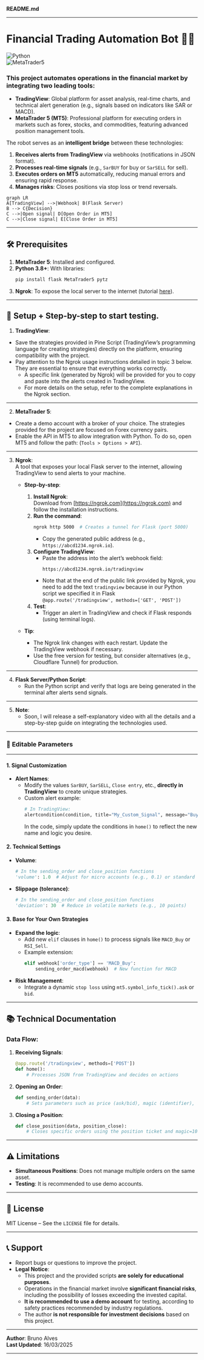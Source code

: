 **README.md**  

---  

# Financial Trading Automation Bot 🤖💸  

![Python](https://img.shields.io/badge/Python-3.8+-blue)  
![MetaTrader5](https://img.shields.io/badge/MetaTrader5-active-brightgreen)  

### This project automates operations in the financial market by **integrating two leading tools**:  
- **TradingView**: Global platform for asset analysis, real-time charts, and technical alert generation (e.g., signals based on indicators like SAR or MACD).  
- **MetaTrader 5 (MT5)**: Professional platform for executing orders in markets such as forex, stocks, and commodities, featuring advanced position management tools.  

The robot serves as an **intelligent bridge** between these technologies:  
1. **Receives alerts from TradingView** via webhooks (notifications in JSON format).  
2. **Processes real-time signals** (e.g., `SarBUY` for buy or `SarSELL` for sell).  
3. **Executes orders on MT5** automatically, reducing manual errors and ensuring rapid response.  
4. **Manages risks**: Closes positions via stop loss or trend reversals.  

```mermaid
graph LR
A[TradingView] -->|Webhook| B(Flask Server)
B --> C{Decision}
C -->|Open signal| D[Open Order in MT5]
C -->|Close signal| E[Close Order in MT5]
```
---  
## 🛠️ Prerequisites  
1. **MetaTrader 5**: Installed and configured.  
2. **Python 3.8+**: With libraries:  
   ```bash  
   pip install flask MetaTrader5 pytz  
   ```  
3. **Ngrok**: To expose the local server to the internet (tutorial [here](https://ngrok.com/docs)).  

---  
## 🚀 Setup + Step-by-step to start testing.  
1. **TradingView**:  
- Save the strategies provided in Pine Script (TradingView’s programming language for creating strategies) directly on the platform, ensuring compatibility with the project.  
- Pay attention to the Ngrok usage instructions detailed in topic 3 below. They are essential to ensure that everything works correctly.
  - A specific link (generated by Ngrok) will be provided for you to copy and paste into the alerts created in TradingView.
  - For more details on the setup, refer to the complete explanations in the Ngrok section.

---  
2. **MetaTrader 5**:  
- Create a demo account with a broker of your choice. The strategies provided for the project are focused on Forex currency pairs.  
- Enable the API in MT5 to allow integration with Python. To do so, open MT5 and follow the path: (`Tools > Options > API`).  

---  
3. **Ngrok**:  
     A tool that exposes your local Flask server to the internet, allowing TradingView to send alerts to your machine.  
   - **Step-by-step**:  
     1. **Install Ngrok**:  
        Download from [https://ngrok.com](https://ngrok.com) and follow the installation instructions.  
     2. **Run the command**:  
        ```bash  
        ngrok http 5000  # Creates a tunnel for Flask (port 5000)  
        ```  
        - Copy the generated public address (e.g., `https://abcd1234.ngrok.io`).  
     3. **Configure TradingView**:  
        - Paste the address into the alert’s webhook field:  
          ```  
          https://abcd1234.ngrok.io/tradingview  
          ```  
        - Note that at the end of the public link provided by Ngrok, you need to add the text `tradingview` because in our Python script we specified it in Flask  
          `@app.route('/tradingview', methods=['GET', 'POST'])`
     4. **Test**:  
        - Trigger an alert in TradingView and check if Flask responds (using terminal logs).  

   - **Tip**:  
     - The Ngrok link changes with each restart. Update the TradingView webhook if necessary.  
     - Use the free version for testing, but consider alternatives (e.g., Cloudflare Tunnel) for production.  

---  
4. **Flask Server/Python Script**:  
    - Run the Python script and verify that logs are being generated in the terminal after alerts send signals.  

---  
5. **Note**:  
    - Soon, I will release a self-explanatory video with all the details and a step-by-step guide on integrating the technologies used.  

---  
### 🎯 **Editable Parameters**  
---  
#### **1. Signal Customization**  
- **Alert Names**:  
  - Modify the values `SarBUY`, `SarSELL`, `Close entry`, etc., **directly in TradingView** to create unique strategies.  
  - Custom alert example:  
    ```python
    # In TradingView:
    alertcondition(condition, title="My_Custom_Signal", message="Buy_MACD")
    ```  
    In the code, simply update the conditions in `home()` to reflect the new name and logic you desire.  

#### **2. Technical Settings**  
- **Volume**:  
  ```python
  # In the sending_order and close_position functions
  'volume': 1.0  # Adjust for micro accounts (e.g., 0.1) or standard accounts (e.g., 10.0)
  ```  
- **Slippage (tolerance)**:  
  ```python
  # In the sending_order and close_position functions
  'deviation': 30  # Reduce in volatile markets (e.g., 10 points)
  ```  

#### **3. Base for Your Own Strategies**  
- **Expand the logic**:  
  - Add new `elif` clauses in `home()` to process signals like `MACD_Buy` or `RSI_Sell`.  
  - Example extension:  
    ```python
    elif webhook['order_type'] == 'MACD_Buy':
        sending_order_macd(webhook)  # New function for MACD 
    ```  
- **Risk Management**:  
  - Integrate a dynamic `stop loss` using `mt5.symbol_info_tick().ask` or `bid`.

---  

## 📚 Technical Documentation  
### Data Flow:  
1. **Receiving Signals**:  
   ```python  
   @app.route('/tradingview', methods=['POST'])  
   def home():  
       # Processes JSON from TradingView and decides on actions  
   ```  
2. **Opening an Order**:  
   ```python  
   def sending_order(data):  
       # Sets parameters such as price (ask/bid), magic (identifier), and order price slippage tolerance  
   ```  
3. **Closing a Position**:  
   ```python  
   def close_position(data, position_close):  
       # Closes specific orders using the position ticket and magic=100  
   ```  

---  

## ⚠️ Limitations  
- **Simultaneous Positions**: Does not manage multiple orders on the same asset.  
- **Testing**: It is recommended to use demo accounts.  

---  

## 📄 License  
MIT License – See the `LICENSE` file for details.  

---  

## 📞 Support  
- Report bugs or questions to improve the project.  
- **Legal Notice**:  
  - This project and the provided scripts **are solely for educational purposes**.  
  - Operations in the financial market involve **significant financial risks**, including the possibility of losses exceeding the invested capital.  
  - **It is recommended to use a demo account** for testing, according to safety practices recommended by industry regulations.  
  - The author **is not responsible for investment decisions** based on this project.  

---  

**Author**: Bruno Alves  
**Last Updated**: 16/03/2025  

---
